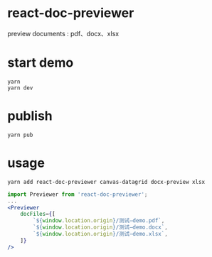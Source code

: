 # react-doc-previewer

preview documents : pdf、docx、xlsx

# start demo

```shell
yarn
yarn dev
```

# publish

```shell
yarn pub
```

# usage

```shell
yarn add react-doc-previewer canvas-datagrid docx-preview xlsx
```

```jsx
import Previewer from 'react-doc-previewer';
...
<Previewer
    docFiles={[
        `${window.location.origin}/测试—demo.pdf`,
        `${window.location.origin}/测试—demo.docx`,
        `${window.location.origin}/测试—demo.xlsx`,
    ]}
/>
```
